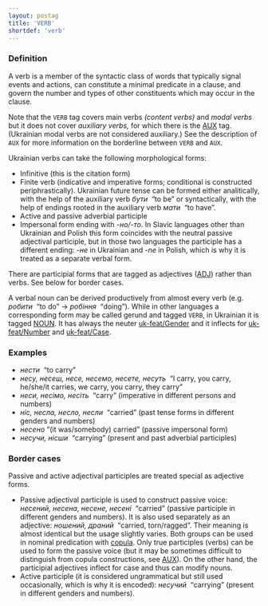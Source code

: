 ```yaml
---
layout: postag
title: 'VERB'
shortdef: 'verb'
---
```


### Definition

A verb is a member of the syntactic class of words that typically signal events and actions, can constitute a minimal predicate in a
clause, and govern the number and types of other constituents which may occur in the clause.

Note that the `VERB` tag covers main verbs _(content verbs)_ and _modal verbs_ but it does not cover _auxiliary verbs,_ for which there is the [AUX]() tag. (Ukrainian modal verbs are not considered auxiliary.) See the description of `AUX` for more information on the borderline between `VERB` and `AUX`.

Ukrainian verbs can take the following morphological forms:

- Infinitive (this is the citation form)
- Finite verb (indicative and imperative forms; conditional is constructed periphrastically). Ukrainian future tense can be formed either analitically, with the help of the auxiliary verb _бути_ &nbsp;“to be” or syntactically, with the help of endings rooted in the auxiliary verb _мати_ &nbsp;“to have”. 
- Active and passive adverbial participle
- Impersonal form ending with _-но/-то_. In Slavic languages other than Ukrainian and Polish this form coincides with the neutral passive adjectival participle, but in those two languages the participle has a different ending: _-не_ in Ukrainian and _-ne_ in Polish, which is why it is treated as a separate verbal form.

There are participial forms that are tagged as adjectives ([ADJ]()) rather than verbs.
See below for border cases.

A verbal noun can be derived productively from almost every verb (e.g. _робити_ &nbsp;“to do” → _робіння_ &nbsp;“doing”). While in other languages a corresponding form may be called gerund and tagged `VERB`, in Ukrainian it is tagged [NOUN](). It has always the neuter [uk-feat/Gender]() and it inflects for [uk-feat/Number]() and [uk-feat/Case]().

### Examples

- _нести_ &nbsp;“to carry”
- _несу, несеш, несе, несемо, несете, несуть_ &nbsp;“I carry, you carry, he/she/it carries, we carry, you carry, they carry”
- _неси, несімо, несіть_ &nbsp;“carry” (imperative in different persons and numbers)
- _ніс, несла, несло, несли_ &nbsp;“carried” (past tense forms in different genders and numbers)
- _несено_&nbsp;“(it was/somebody) carried” (passive impersonal form)
- _несучи, нісши_ &nbsp;“carrying” (present and past adverbial participles)

### Border cases

Passive and active adjectival participles are treated special as adjective forms. 
- Passive adjectival participle is used to construct passive voice: _несений, несена, несене, несені_ &nbsp;“carried” (passive participle in different genders and numbers). It is also used separately as an adjective: _ношений, драний_ &nbsp;“carried, torn/ragged”. Their meaning is almost identical but the usage slightly varies. Both groups can be used in nominal predication with [copula](uk-dep/cop). Only true participles (verbs) can be used to form the passive voice (but it may be sometimes difficult to distinguish from copula constructions, see [AUX]()). On the other hand, the participial adjectives inflect for case and thus can modify nouns.
- Active participle (it is considered ungrammatical but still used occasionally, which is why it is encoded): _несучий_ &nbsp;“carrying” (present in different genders and numbers).


